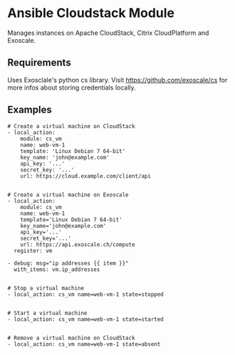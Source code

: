 Ansible Cloudstack Module
=========================

Manages instances on Apache CloudStack, Citrix CloudPlatform and Exoscale.

Requirements
------------
Uses Exosclale's python cs library. Visit https://github.com/exoscale/cs for more infos about storing credentials locally.


Examples
--------

```
# Create a virtual machine on CloudStack
- local_action:
    module: cs_vm
    name: web-vm-1
    template: 'Linux Debian 7 64-bit'
    key_name: 'john@example.com'
    api_key: '...'
    secret_key: '...'
    url: https://cloud.example.com/client/api


# Create a virtual machine on Exoscale
- local_action:
    module: cs_vm
    name: web-vm-1
    template='Linux Debian 7 64-bit'
    key_name='john@example.com'
    api_key='...'
    secret_key='...'
    url: https://api.exoscale.ch/compute
  register: vm

- debug: msg="ip addresses {{ item }}"
  with_items: vm.ip_addresses


# Stop a virtual machine
- local_action: cs_vm name=web-vm-1 state=stopped


# Start a virtual machine
- local_action: cs_vm name=web-vm-1 state=started


# Remove a virtual machine on CloudStack
- local_action: cs_vm name=web-vm-1 state=absent
```
